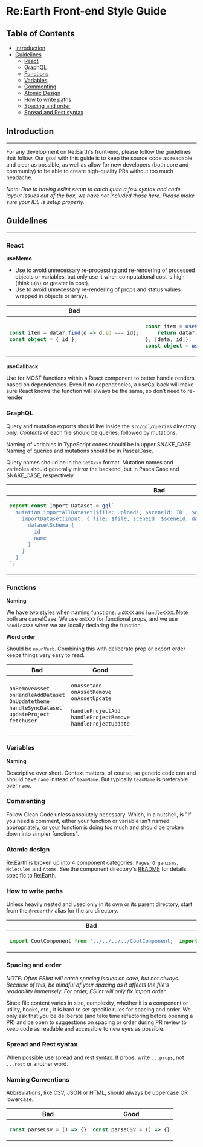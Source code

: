 <!--

Before editing this document:

- Discuss any revisions, updates, or deletions with the Re:Earth core team prior to making a PR.
- Remember to update the table of contents if sections are added or removed.
- Use tables for side-by-side code samples. See below.

Code Samples (copied from uber's nice Golang style guide):

Use 2 spaces to indent. Horizontal real estate is important in side-by-side
samples.

For side-by-side code samples, use the following snippet.

~~~
<table>
<thead><tr><th>Bad</th><th>Good</th></tr></thead>
<tbody>
<tr><td>

```go
BAD CODE GOES HERE
```

</td><td>

```go
GOOD CODE GOES HERE
```

</td></tr>
</tbody></table>
~~~

(You need the empty lines between the <td> and code samples for it to be
treated as Markdown.)

If you need to add labels or descriptions below the code samples, add another
row before the </tbody></table> line.

~~~
<tr>
<td>DESCRIBE BAD CODE</td>
<td>DESCRIBE GOOD CODE</td>
</tr>
~~~

-->

# Re:Earth Front-end Style Guide

## Table of Contents

- [Introduction](#introduction)
- [Guidelines](#guidelines)
  - [React](#react)
  - [GraphQL](#graphql)
  - [Functions](#functions)
  - [Variables](#variables)
  - [Commenting](#commenting)
  - [Atomic Design](#atomic-design)
  - [How to write paths](#how-to-write-paths)
  - [Spacing and order](#spacing-and-order)
  - [Spread and Rest syntax](#spread-and-rest-syntax)

## Introduction
---

For any development on Re:Earth's front-end, please follow the guidelines that follow. Our goal with this guide is to keep the source code as readable and clear as possible, as well as allow for new developers (both core and community) to be able to create high-quality PRs without too much headache.

*Note: Due to having eslint setup to catch quite a few syntax and code layout issues out of the box, we have not included those here. Please make sure your IDE is setup properly.*

## Guidelines
---

### React

**useMemo**

- Use to avoid unnecessary re-processing and re-rendering of processed objects or variables, but only use it when computational cost is high (think `O(n)` or greater in cost).
- Use to avoid unnecessary re-rendering of props and status values wrapped in objects or arrays.

<table>
<thead><tr><th>Bad</th><th>Good</th></tr></thead>
<tbody>
<tr><td>

```TypeScript
const item = data?.find(d => d.id === id);
const object = { id };
```

</td><td>

```TypeScript
const item = useMemo(() => {
	return data?.find(d => d.id === id);
}, [data, id]);
const object = useMemo(() => { id }, [id]);
```

</td></tr>
</tbody></table>

**useCallback**

Use for MOST functions within a React component to better handle renders based on dependencies. Even if no dependencies, a useCallback will make sure React knows the function will always be the same, so don’t need to re-render

### GraphQL

Query and mutation exports should live inside the `src/gql/queries` directory only.  *Contents* of each file should be queries, followed by mutations. 

Naming of variables in TypeScript codes should be in upper SNAKE_CASE. Naming of queries and mutations should be in PascalCase.

Query names should be in the `GetXxxx` format. Mutation names and variables should generally mirror the backend, but in PascalCase and SNAKE_CASE, respectively.

<table>
<thead><tr><th>Bad</th><th>Good</th></tr></thead>
<tbody>
<tr><td>

```TypeScript
export const Import_Dataset = gql`
  mutation importAllDataset($file: Upload!, $sceneId: ID!, $datasetSchemaId: ID) {
    importDataset(input: { file: $file, sceneId: $sceneId, datasetSchemaId: $datasetSchemaId }) {
      datasetSchema {
        id
        name
      }
    }
  }
`;
```

</td><td>

```TypeScript
export const IMPORT_DATASET = gql`
  mutation ImportDataset($file: Upload!, $sceneId: ID!, $datasetSchemaId: ID) {
    importDataset(input: { file: $file, sceneId: $sceneId, datasetSchemaId: $datasetSchemaId }) {
      datasetSchema {
        id
        name
      }
    }
  }
`;
```

</td></tr>
</tbody></table>

### Functions

**Naming**

We have two styles when naming functions: `onXXXX` and `handleXXXX`. Note both are camelCase. We use `onXXXX` for functional props, and we use `handleXXXX` when we are locally declaring the function.

**Word order**

Should be `nounVerb`. Combining this with deliberate prop or export order keeps things very easy to read.

<table>
<thead><tr><th>Bad</th><th>Good</th></tr></thead>
<tbody>
<tr><td>

```TypeScript
onRemoveAsset
onHandleAddDataset
OnUpdatetheme
handleSyncDataset
updateProject
fetchuser
```

</td><td>

```TypeScript
onAssetAdd
onAssetRemove
onAssetUpdate

handleProjectAdd
handleProjectRemove
handleProjectUpdate
```

</td></tr>
</tbody></table>


### Variables

**Naming**

Descriptive over short. Context matters, of course, so generic code can and should have `name` instead of `teamName`. But typically `teamName` is preferable over `name`.

### Commenting

Follow Clean Code unless absolutely necessary. Which, in a nutshell, is "If you need a comment, either your function or variable isn't named appropriately, or your function is doing too much and should be broken down into simpler functions".

### Atomic design

Re:Earth is broken up into 4 component categories: `Pages`, `Organisms`, `Molecules` and `Atoms`. See the component directory's [README](https://github.com/reearth/reearth-web/blob/main/src/components/README.md) for details specific to Re:Earth.

### How to write paths

Unless heavily nested and used only in its own or its parent directory, start from the `@reearth/` alias for the src directory.

<table>
<thead><tr><th>Bad</th><th>Good</th></tr></thead>
<tbody>
<tr><td>

```TypeScript
import CoolComponent from "../../../../CoolComponent;
```

</td><td>

```TypeScript
import CoolComponent from "@reearth/components/atoms/CoolComponent;
```

</td></tr>
</tbody></table>

### Spacing and order

*NOTE: Often ESlint will catch spacing issues on save, but not always. Because of this, be mindful of your spacing as it affects the file's readability immensely. For order, ESlint will only fix import order.*

Since file content varies in size, complexity, whether it is a component or utility, hooks, etc., it is hard to set specific rules for spacing and order. We only ask that you be deliberate (and take time refactoring before opening a PR) and be open to suggestions on spacing or order during PR review to keep code as readable and accessible to new eyes as possible.

### Spread and Rest syntax

When possible use spread and rest syntax. If props, write `...props`, not `...rest` or another word.

### Naming Conventions

Abbreviations, like CSV, JSON or HTML, should always be uppercase OR lowercase.

<table>
<thead><tr><th>Bad</th><th>Good</th></tr></thead>
<tbody>
<tr><td>

```TypeScript
const parseCsv = () => {}
```

</td><td>

```TypeScript
const parseCSV = () => {}
```

</td></tr>
</tbody></table>
